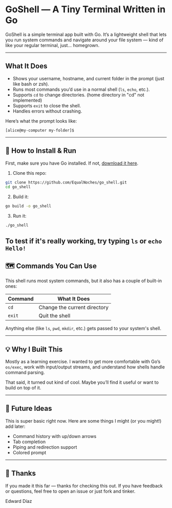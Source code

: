 # GoShell — A Tiny Terminal Written in Go

GoShell is a simple terminal app built with Go. It’s a lightweight shell that lets you run system commands and navigate around your file system — kind of like your regular terminal, just... homegrown.

---

## What It Does

- Shows your username, hostname, and current folder in the prompt (just like bash or zsh).
- Runs most commands you’d use in a normal shell (`ls`, `echo`, etc.).
- Supports `cd` to change directories. (home directory in "cd" not implemented)
- Supports `exit` to close the shell.
- Handles errors without crashing.

Here’s what the prompt looks like:

```
[alice@my-computer my-folder]$
```

---

## 🔧 How to Install & Run

First, make sure you have Go installed. If not, [download it here](https://golang.org/dl/).

1. Clone this repo:

```bash
git clone https://github.com/EqualNoches/go_shell.git
cd go_shell
```

2. Build it:

```bash
go build -o go_shell
```

3. Run it:

```bash
./go_shell
```

To test if it's really working, try typing `ls` or `echo Hello!`
---

## 🗺️ Commands You Can Use

This shell runs most system commands, but it also has a couple of built-in ones:

| Command | What It Does                        |
|---------|-------------------------------------|
| `cd`    | Change the current directory        |
| `exit`  | Quit the shell                      |

Anything else (like `ls`, `pwd`, `mkdir`, etc.) gets passed to your system's shell.

---

## 💡 Why I Built This

Mostly as a learning exercise. I wanted to get more comfortable with Go’s `os/exec`, work with input/output streams, and understand how shells handle command parsing.

That said, it turned out kind of cool. Maybe you’ll find it useful or want to build on top of it.

---

## 📌 Future Ideas

This is super basic right now. Here are some things I might (or you might!) add later:

- Command history with up/down arrows
- Tab completion
- Piping and redirection support
- Colored prompt

---

## 🙌 Thanks

If you made it this far — thanks for checking this out. If you have feedback or questions, feel free to open an issue or just fork and tinker.

Edward Díaz
